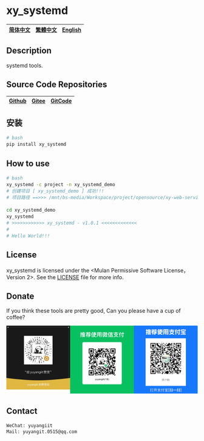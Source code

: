 <!--
 * @Author: 余洋 yuyangit.0515@qq.com
 * @Date: 2024-10-18 13:02:22
 * @LastEditors: 余洋 yuyangit.0515@qq.com
 * @LastEditTime: 2024-10-23 20:52:22
 * @FilePath: /xy_systemd/readme/README.en.md
 * @Description: 这是默认设置,请设置`customMade`, 打开koroFileHeader查看配置 进行设置: https://github.com/OBKoro1/koro1FileHeader/wiki/%E9%85%8D%E7%BD%AE
-->
# xy_systemd

| [简体中文](../README.md)         | [繁體中文](./README.zh-hant.md)        |                      [English](./README.en.md)          |
| ----------- | -------------|---------------------------------------|

## Description

systemd tools.

## Source Code Repositories

| [Github](https://github.com/xy-cross-tools/xy_systemd.git)         | [Gitee](https://gitee.com/xy-opensource/xy_systemd.git)        |                      [GitCode](https://gitcode.com/xy-opensource/xy_systemd.git)          |
| ----------- | -------------|---------------------------------------|

## 安装

```bash
# bash
pip install xy_systemd
```

## How to use

```bash
# bash
xy_systemd -c project -n xy_systemd_demo
# 创建项目 [ xy_systemd_demo ] 成功!!!
# 项目路径 ==>>> /mnt/bs-media/Workspace/project/opensource/xy-web-service/xy_systemd/test/xy_systemd_demo

cd xy_systemd_demo
xy_systemd
# >>>>>>>>>>>> xy_systemd - v1.0.1 <<<<<<<<<<<<<
#
# Hello World!!!
```

## License
xy_systemd is licensed under the <Mulan Permissive Software License，Version 2>. See the [LICENSE](../LICENSE) file for more info.

## Donate

If you think these tools are pretty good, Can you please have a cup of coffee?  

![pay-total](./pay-total.png)  


## Contact

```
WeChat: yuyangiit
Mail: yuyangit.0515@qq.com
```